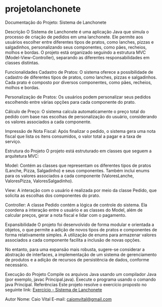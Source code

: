 # projetolanchonete
Documentação do Projeto: Sistema de Lanchonete

Descrição
O Sistema de Lanchonete é uma aplicação Java que simula o processo de criação de pedidos em uma lanchonete. Ele permite aos usuários escolher entre diferentes tipos de pratos, como lanches, pizzas e salgadinhos, personalizando seus componentes, como pães, recheios, molhos e bordas. O projeto está organizado seguindo a estrutura MVC (Model-View-Controller), separando as diferentes responsabilidades em classes distintas.

Funcionalidades
Cadastro de Pratos: O sistema oferece a possibilidade de cadastro de diferentes tipos de pratos, como lanches, pizzas e salgadinhos. Cada prato é composto por diversos componentes, como pães, recheios, molhos e bordas.

Personalização de Pratos: Os usuários podem personalizar seus pedidos escolhendo entre várias opções para cada componente do prato.

Cálculo de Preço: O sistema calcula automaticamente o preço total do pedido com base nas escolhas de personalização do usuário, considerando os valores associados a cada componente.

Impressão de Nota Fiscal: Após finalizar o pedido, o sistema gera uma nota fiscal que lista os itens consumidos, o valor total a pagar e a taxa de serviço.

Estrutura do Projeto
O projeto está estruturado em classes que seguem a arquitetura MVC:

Model: Contém as classes que representam os diferentes tipos de pratos (Lanche, Pizza, Salgadinho) e seus componentes. Também inclui enums para os valores associados a cada componente (ValoresLanche, ValoresPizza, ValoresSalgadinho).

View: A interação com o usuário é realizada por meio da classe Pedido, que solicita as escolhas dos componentes do prato.

Controller: A classe Pedido contém a lógica de controle do sistema. Ela coordena a interação entre o usuário e as classes do Model, além de calcular preços, gerar a nota fiscal e lidar com o pagamento.

Expansibilidade
O projeto foi desenvolvido de forma modular e orientada a objetos, o que permite a adição de novos tipos de pratos e componentes de forma relativamente simples. A utilização de enums para armazenar valores associados a cada componente facilita a inclusão de novas opções.

No entanto, para uma expansão mais robusta, sugere-se considerar a abstração de interfaces, a implementação de um sistema de gerenciamento de produtos e a adição de recursos de persistência de dados, conforme necessário.

Execução do Projeto
Compile os arquivos Java usando um compilador Java (por exemplo, javac Principal.java).
Execute o programa usando o comando java Principal.
Referências
Este projeto resolve o exercício proposto no seguinte link:
[Exercício - Sistema de Lanchonete](https://www.computersciencemaster.com.br/exercicio-sistema-de-lanchonete/)

Autor
Nome: Caio Vital
E-mail: caiomvital@gmail.com
